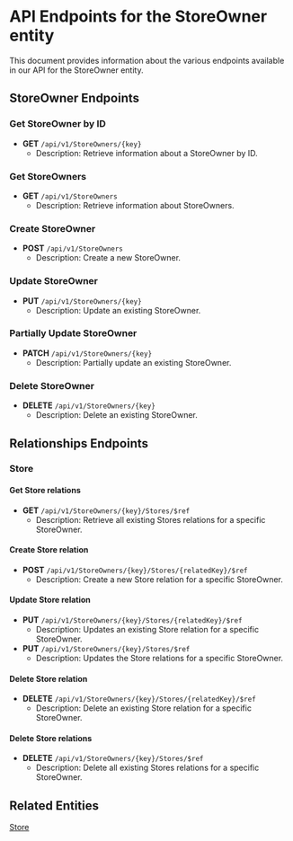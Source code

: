 # API Endpoints for the StoreOwner entity

This document provides information about the various endpoints available in our API for the StoreOwner entity.

## StoreOwner Endpoints

### Get StoreOwner by ID
- **GET** `/api/v1/StoreOwners/{key}`
  - Description: Retrieve information about a StoreOwner by ID.
  
### Get StoreOwners
- **GET** `/api/v1/StoreOwners`
  - Description: Retrieve information about StoreOwners.

### Create StoreOwner
- **POST** `/api/v1/StoreOwners`
  - Description: Create a new StoreOwner.

### Update StoreOwner
- **PUT** `/api/v1/StoreOwners/{key}`
  - Description: Update an existing StoreOwner.

### Partially Update StoreOwner
- **PATCH** `/api/v1/StoreOwners/{key}`
  - Description: Partially update an existing StoreOwner.
 
### Delete StoreOwner
- **DELETE** `/api/v1/StoreOwners/{key}`
  - Description: Delete an existing StoreOwner.

## Relationships Endpoints

### Store

#### Get Store relations
- **GET** `/api/v1/StoreOwners/{key}/Stores/$ref`
  - Description: Retrieve all existing Stores relations for a specific StoreOwner.
  
#### Create Store relation
- **POST** `/api/v1/StoreOwners/{key}/Stores/{relatedKey}/$ref`
  - Description: Create a new Store relation for a specific StoreOwner.
  
#### Update Store relation
- **PUT** `/api/v1/StoreOwners/{key}/Stores/{relatedKey}/$ref`
  - Description: Updates an existing Store relation for a specific StoreOwner.
- **PUT** `/api/v1/StoreOwners/{key}/Stores/$ref`
  - Description: Updates the Store relations for a specific StoreOwner.

#### Delete Store relation
- **DELETE** `/api/v1/StoreOwners/{key}/Stores/{relatedKey}/$ref`
  - Description: Delete an existing Store relation for a specific StoreOwner.

#### Delete Store relations
- **DELETE** `/api/v1/StoreOwners/{key}/Stores/$ref`
  - Description: Delete all existing Stores relations for a specific StoreOwner.

## Related Entities

[Store](StoreEndpoints.md)

